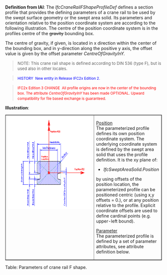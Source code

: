 ﻿**Definition
from IAI**: The _IfcCraneRailFShapeProfileDef_ defines a section profile that provides the defining parameters of a crane rail to be used by the swept surface geometry or the swept area solid. Its parameters and orientation relative to the position coordinate system are according to the following illustration. The centre of the position coordinate system is in the profiles centre of the ~~gravity~~ bounding box.

The centre of gravity, if given, is located in x direction within the center of the bounding box, and in y-direction along the positive y axis, the offset value is given by the offset parameter _CentreOfGravityInY._

> <font size="-1">NOTE: This crane rail shape is
defined
according to DIN 536 (type F), but is used also in other locales.</font>
> 


> <font color="#0000ff"><small>HISTORY&nbsp;
New entity
in Release IFC2x Edition 2.</small>
  </font>

> <small><font color="#ff0000">IFC2x
Edition 3
CHANGE&nbsp; All profile
origins are now in the center of the bounding box. The attribute <i>CentreOfGravityInY</i>
has been made
OPTIONAL. Upward compatibility for file based exchange is guaranteed.</font></small>

**Illustration**:

<table style="text-align: left; width: 100%;" border="1" cellpadding="2" cellspacing="2">
  <tbody>
    <tr>
      <td style="vertical-align: top; text-align: left; width: 420px;"><a href="drawings/IfcCraneRailFShapeProfileDef.dwf"><img src="figures/ifccranerailfshapeprofiledef.gif" alt="crane rail F-shape profile" border="0" height="300" width="400"></a></td>
      <td style="vertical-align: top; text-align: left;">
      <p><u>Position</u> <br>
The parameterized profile defines its own position coordinate system.
The underlying
coordinate system is defined by the swept area solid
that uses the profile definition. It is the xy plane of:</p>
      <ul>
        <li><i>IfcSweptAreaSolid.Position</i></li>
      </ul>
by using offsets of the position location, the parameterized profile
can be positioned centric (using x,y offsets = 0.), or at any position
relative to the profile. Explicit coordinate offsets are used to define
cardinal points (e.g. upper-left bound).
      <p><u>Parameter</u> <br>
The parameterized profile
is defined by a set of parameter attributes, see attribute definition
below.</p>
      </td>
    </tr>
  </tbody>
</table>

Table: Parameters of crane rail F shape.
